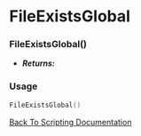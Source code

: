 # FileExistsGlobal

### FileExistsGlobal()
- ***Returns:*** 

### Usage

```Lua
FileExistsGlobal()
```


[Back To Scripting Documentation](../README.md)
